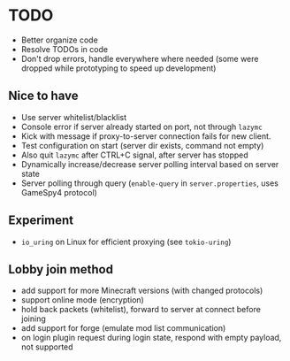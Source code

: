 # TODO

- Better organize code
- Resolve TODOs in code
- Don't drop errors, handle everywhere where needed (some were dropped while
  prototyping to speed up development)

## Nice to have

- Use server whitelist/blacklist
- Console error if server already started on port, not through `lazymc`
- Kick with message if proxy-to-server connection fails for new client. 
- Test configuration on start (server dir exists, command not empty)
- Also quit `lazymc` after CTRL+C signal, after server has stopped
- Dynamically increase/decrease server polling interval based on server state
- Server polling through query (`enable-query` in `server.properties`, uses GameSpy4 protocol)

## Experiment

- `io_uring` on Linux for efficient proxying (see `tokio-uring`)

## Lobby join method

- add support for more Minecraft versions (with changed protocols)
- support online mode (encryption)
- hold back packets (whitelist), forward to server at connect before joining
- add support for forge (emulate mod list communication)
- on login plugin request during login state, respond with empty payload, not supported
